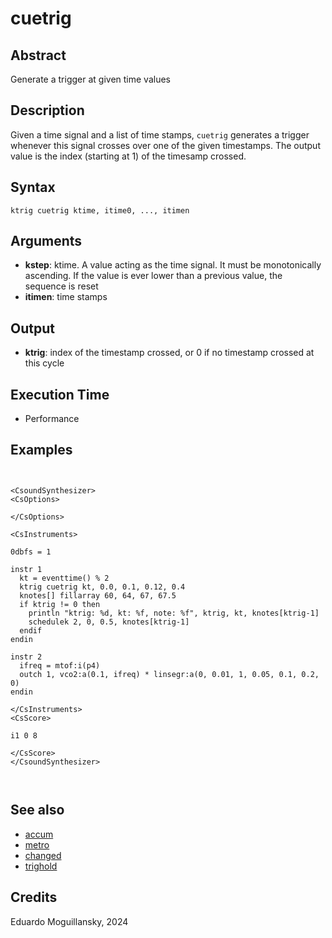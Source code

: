 # cuetrig

## Abstract

Generate a trigger at given time values

## Description

Given a time signal and a list of time stamps, `cuetrig` generates a 
trigger whenever this signal crosses over one of the given timestamps.
The output value is the index (starting at 1) of the timesamp crossed.


## Syntax


```csound
ktrig cuetrig ktime, itime0, ..., itimen

```
    
## Arguments

* **kstep**: ktime. A value acting as the time signal. It must be monotonically ascending.
  If the value is ever lower than a previous value, the sequence is reset
* **itimen**: time stamps

## Output

* **ktrig**: index of the timestamp crossed, or 0 if no timestamp crossed at this cycle

## Execution Time

* Performance

## Examples


```csound


<CsoundSynthesizer>
<CsOptions>

</CsOptions>

<CsInstruments>

0dbfs = 1

instr 1
  kt = eventtime() % 2
  ktrig cuetrig kt, 0.0, 0.1, 0.12, 0.4
  knotes[] fillarray 60, 64, 67, 67.5
  if ktrig != 0 then 
    println "ktrig: %d, kt: %f, note: %f", ktrig, kt, knotes[ktrig-1]
    schedulek 2, 0, 0.5, knotes[ktrig-1]
  endif
endin

instr 2
  ifreq = mtof:i(p4)
  outch 1, vco2:a(0.1, ifreq) * linsegr:a(0, 0.01, 1, 0.05, 0.1, 0.2, 0)
endin

</CsInstruments>
<CsScore>

i1 0 8

</CsScore>
</CsoundSynthesizer>



```


## See also

* [accum](accum.md)
* [metro](http://www.csound.com/docs/manual/metro.html)
* [changed](http://www.csound.com/docs/manual/changed.html)
* [trighold](http://www.csound.com/docs/manual/trighold.html)

## Credits

Eduardo Moguillansky, 2024
